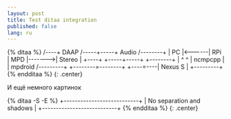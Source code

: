```yaml
---
layout: post
title: Test ditaa integration
published: false
lang: ru
---
```


{% ditaa %}
/----+  DAAP /-----+-----+ Audio  /--------+
| PC |<------| RPi | MPD |------->| Stereo |
+----+       +-----+-----+        +--------+
   |                 ^ ^
   |     ncmpcpp     | | mpdroid /---------+
   +--------=--------+ +----=----| Nexus S |
                                 +---------+
{% endditaa %}
{: .center}

И ещё немного картинок

{% ditaa -S -E %}
+---------------------------+
| No separation and shadows |
+---------------------------+
{% endditaa %}
{: .center}
